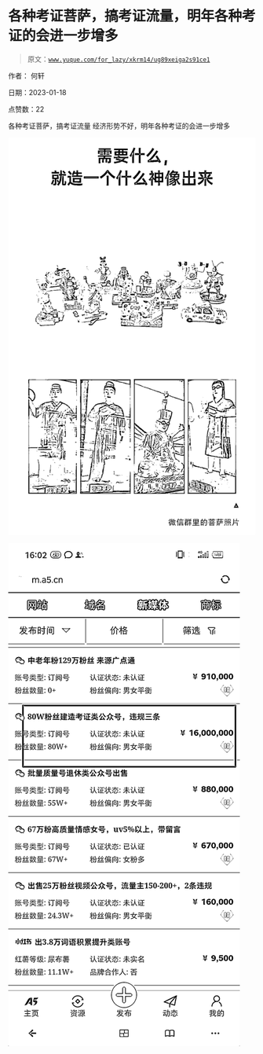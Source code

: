 # 各种考证菩萨，搞考证流量，明年各种考证的会进一步增多

> 原文：[`www.yuque.com/for_lazy/xkrm14/ug89xeiga2s91ce1`](https://www.yuque.com/for_lazy/xkrm14/ug89xeiga2s91ce1)



作者： 何轩 

日期：2023-01-18 

点赞数：22 

各种考证菩萨，搞考证流量 经济形势不好，明年各种考证的会进一步增多 

![](img/e7d74dfc1f875dcc61fec808b2060fec.png) 

![](img/17bc74e234e72ebd821e48d5e18b8cc6.png) 

